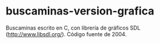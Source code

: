 # buscaminas-version-grafica
Buscaminas escrito en C, con librería de gráficos SDL (http://www.libsdl.org/). Código fuente de 2004.
